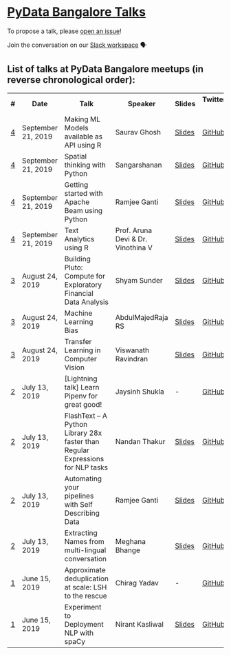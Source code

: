 # [PyData Bangalore Talks](https://www.meetup.com/pydata-bangalore/)

To propose a talk, please [open an issue](https://github.com/pydatabangalore/talks/issues/new/choose)!

Join the conversation on our [Slack workspace](https://join.slack.com/t/pydatabangalore/shared_invite/enQtNjkzMjA5MTA4MDUyLTE2OWQ4MjFkMGZhNDFjM2IxNmYwM2JkZTdjOGNhNmI5Yzg1Yzk3MTVlMTZjOTMwMWJhYzFkZDZkN2ZjNzdiNDg) :speaking_head:

## List of talks at PyData Bangalore meetups (in reverse chronological order):

<table>
  <tr>
    <th>#</th>
    <th>Date</th>
    <th>Talk</th>
    <th>Speaker</th>
    <th>Slides</th>
    <th>Twitter/GitHub/LinkedIn handle</th>
    <th>YouTube URL</th>
  </tr>
  <tr>
    <td><a href="https://www.meetup.com/pydata-bangalore/events/264745505/">4</a></td>
    <td>September 21, 2019</td>
    <td>Making ML Models available as API using R</td>
    <td>Saurav Ghosh</td>
    <td><a href="">Slides</a></td>
    <td><a href="">GitHub</a></td>
    <td><a href="https://www.youtube.com/watch?v=6ZGefYmiQDI">YouTube</a></td>
  </tr>
  <tr>
    <td><a href="https://www.meetup.com/pydata-bangalore/events/264745505/">4</a></td>
    <td>September 21, 2019</td>
    <td>Spatial thinking with Python</td>
    <td>Sangarshanan</td>
    <td><a href="">Slides</a></td>
    <td><a href="https://github.com/Sangarshanan">GitHub</a></td>
    <td><a href="https://www.youtube.com/watch?v=dWb2tInHtvI">YouTube</a></td>
  </tr>
  <tr>
    <td><a href="https://www.meetup.com/pydata-bangalore/events/264745505/">4</a></td>
    <td>September 21, 2019</td>
    <td>Getting started with Apache Beam using Python</td>
    <td>Ramjee Ganti</td>
    <td><a href="https://docs.google.com/presentation/d/1KRmJPtZPZV5nojU_quQilNvlK6Wn-ytKNoJwSsZ91LY/edit">Slides</a></td>
    <td><a href="https://github.com/gantir">GitHub</a></td>
    <td><a href="https://www.youtube.com/watch?v=p2u0SQ_uroc">YouTube</a></td>
  </tr>
  <tr>
    <td><a href="https://www.meetup.com/pydata-bangalore/events/264745505/">4</a></td>
    <td>September 21, 2019</td>
    <td>Text Analytics using R</td>
    <td>Prof. Aruna Devi & Dr. Vinothina V</td>
    <td><a href="">Slides</a></td>
    <td><a href="">GitHub</a></td>
    <td><a href="https://www.youtube.com/watch?v=fC2BKrutF2c">YouTube</a></td>
  </tr>
  <tr>
    <td><a href="https://www.meetup.com/pydata-bangalore/events/263814406/">3</a></td>
    <td>August 24, 2019</td>
    <td>Building Pluto: Compute for Exploratory Financial Data Analysis</td>
    <td>Shyam Sunder</td>
    <td><a href="https://github.com/shyams80/pluto/blob/master/media/Pluto.pptx">Slides</a></td>
    <td><a href="https://github.com/shyams80">GitHub</a></td>
    <td><a href="https://www.youtube.com/watch?v=_GbAoRETX0M">YouTube</a></td>
  </tr>
  <tr>
    <td><a href="https://www.meetup.com/pydata-bangalore/events/263814406/">3</a></td>
    <td>August 24, 2019</td>
    <td>Machine Learning Bias</td>
    <td>AbdulMajedRaja RS</td>
    <td><a href="https://speakerdeck.com/amrrs/machine-learning-bias">Slides</a></td>
    <td><a href="https://github.com/amrrs">GitHub</a></td>
    <td><a href="https://www.youtube.com/watch?v=-gglO3q9ppU">YouTube</a></td>
  </tr>
  <tr>
    <td><a href="https://www.meetup.com/pydata-bangalore/events/263814406/">3</a></td>
    <td>August 24, 2019</td>
    <td>Transfer Learning in Computer Vision</td>
    <td>Viswanath Ravindran</td>
    <td><a href="https://github.com/ViswanathRavindran/Transfer_Learning_Talk">Slides</a></td>
    <td><a href="https://github.com/ViswanathRavindran">GitHub</a></td>
    <td><a href="https://www.youtube.com/watch?v=VEAsoEZJfaM">YouTube</a></td>
  </tr>
  <tr>
    <td><a href="https://www.meetup.com/pydata-bangalore/events/262728799/">2</a></td>
    <td>July 13, 2019</td>
    <td>[Lightning talk] Learn Pipenv for great good!</td>
    <td>Jaysinh Shukla</td>
    <td>-</td>
    <td><a href="https://github.com/ultimatecoder">GitHub</a></td>
    <td><a href="https://www.youtube.com/watch?v=CJs3lQtSDyc">YouTube</a></td>
  </tr>
  <tr>
    <td><a href="https://www.meetup.com/pydata-bangalore/events/262728799/">2</a></td>
    <td>July 13, 2019</td>
    <td>FlashText – A Python Library 28x faster than Regular Expressions for NLP tasks</td>
    <td>Nandan Thakur</td>
    <td><a href="https://docs.google.com/presentation/d/1qv0EKUCmjcvbIMDJSfUYvmpG_nlmFznZzQOM14JEyZE/edit?usp=sharing">Slides</a></td>
    <td><a href="https://github.com/NThakur20">GitHub</a></td>
    <td><a href="https://www.youtube.com/watch?v=GMU1pTMQBDY">YouTube</a></td>
  </tr>
  <tr>
    <td><a href="https://www.meetup.com/pydata-bangalore/events/262728799/">2</a></td>
    <td>July 13, 2019</td>
    <td>Automating your pipelines with Self Describing Data</td>
    <td>Ramjee Ganti</td>
    <td><a href="https://docs.google.com/presentation/d/1R6x2K5EyQ736iTOjIS2tASGMzjhi1Q79_Io5RPlIKnU/edit?usp=sharing">Slides</a></td>
    <td><a href="https://github.com/gantir">GitHub</a></td>
    <td><a href="https://www.youtube.com/watch?v=aVmr_ISH96U">YouTube</a></td>
  </tr>
  <tr>
    <td><a href="https://www.meetup.com/pydata-bangalore/events/262728799/">2</a></td>
    <td>July 13, 2019</td>
    <td>Extracting Names from multi-lingual conversation</td>
    <td>Meghana Bhange</td>
    <td><a href="https://docs.google.com/presentation/d/1J6655pke8YM_fuXjLmWABGLcuWh5kWD6u6v9FD22si8/edit?usp=sharing">Slides</a></td>
    <td><a href="https://github.com/meghanabhange">GitHub</a></td>
    <td><a href="https://www.youtube.com/watch?v=GqFO0D9AO1o">YouTube</a></td>
  </tr>
  <tr>
    <td><a href="https://www.meetup.com/pydata-bangalore/events/261800006/">1</a></td>
    <td>June 15, 2019</td>
    <td>Approximate deduplication at scale: LSH to the rescue</td>
    <td>Chirag Yadav</td>
    <td>-</td>
    <td><a href="https://github.com/chiragyadav">GitHub</a></td>
    <td><a href="https://www.youtube.com/watch?v=SvmpfmzeEYM">YouTube</a></td>
  <tr>
    <td><a href="https://www.meetup.com/pydata-bangalore/events/261800006/">1</a></td>
    <td>June 15, 2019</td>
    <td>Experiment to Deployment NLP with spaCy</td>
    <td>Nirant Kasliwal</td>
    <td><a href="https://www.kaggle.com/nirant/hitchhiker-s-guide-to-nlp-in-spacy/">Slides</a></td>
    <td><a href="https://github.com/NirantK">GitHub</a></td>
    <td><a href="https://www.youtube.com/watch?v=QWh_ZPB0_YU">YouTube</a></td>
  </tr>
</table>
